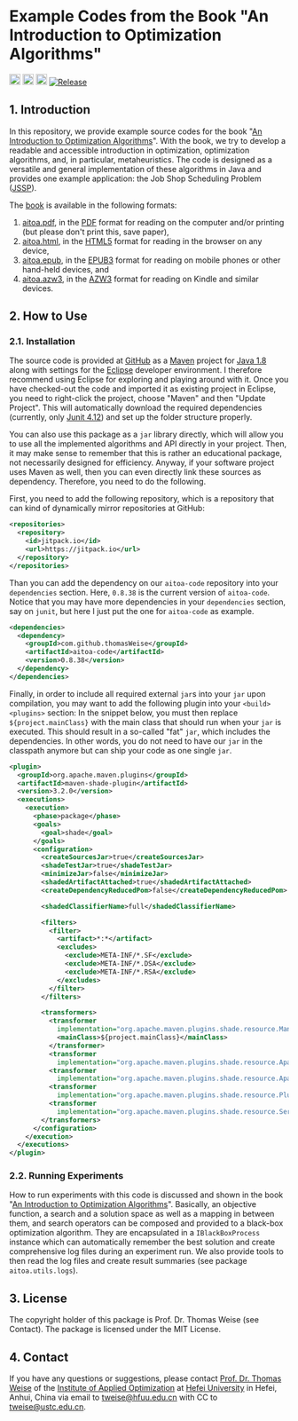 # Example Codes from the Book "An Introduction to Optimization Algorithms"

[<img alt="Travis CI Build Status" src="https://img.shields.io/travis/thomasWeise/aitoa-code/master.svg" height="20"/>](https://travis-ci.org/thomasWeise/aitoa-code/)
[<img alt="AppVeyor Build Status" src="https://img.shields.io/appveyor/ci/thomasWeise/aitoa-code.svg" height="20"/>](https://ci.appveyor.com/project/thomasWeise/aitoa-code)
[<img alt="drone.io Build Status" src="https://cloud.drone.io/api/badges/thomasWeise/aitoa-code/status.svg" height="20">](https://cloud.drone.io/thomasWeise/aitoa-code)
[![Release](https://jitpack.io/v/thomasWeise/aitoa-code.svg)](https://jitpack.io/#thomasWeise/aitoa-code)

## 1. Introduction

In this repository, we provide example source codes for the book "[An Introduction to Optimization Algorithms](http://github.com/thomasWeise/aitoa)".
With the book, we try to develop a readable and accessible introduction in optimization, optimization algorithms, and, in particular, metaheuristics.
The code is designed as a versatile and general implementation of these algorithms in Java and provides one example application: the Job Shop Scheduling Problem ([JSSP](http://en.wikipedia.org/wiki/Job_shop_scheduling)).

The [book](http://thomasweise.github.io/aitoa/index.html) is available in the following formats:

1. [aitoa.pdf](http://thomasweise.github.io/aitoa/aitoa.pdf), in the [PDF](http://thomasweise.github.io/aitoa/aitoa.pdf) format for reading on the computer and/or printing (but please don't print this, save paper),
2. [aitoa.html](http://thomasweise.github.io/aitoa/aitoa.html), in the [HTML5](http://thomasweise.github.io/aitoa/aitoa.html) format for reading in the browser on any device,
3. [aitoa.epub](http://thomasweise.github.io/aitoa/aitoa.epub), in the [EPUB3](http://thomasweise.github.io/aitoa/aitoa.epub) format for reading on mobile phones or other hand-held devices, and
4. [aitoa.azw3](http://thomasweise.github.io/aitoa/aitoa.azw3), in the [AZW3](http://thomasweise.github.io/aitoa/aitoa.azw3) format for reading on Kindle and similar devices.

## 2. How to Use

### 2.1. Installation

The source code is provided at [GitHub](http://github.com/thomasWeise/aitoa-code) as a [Maven](http://en.wikipedia.org/wiki/Apache_Maven) project for [Java 1.8](http://en.wikipedia.org/wiki/Java_version_history#Java_SE_8) along with settings for the [Eclipse](http://www.eclipse.org/) developer environment.
I therefore recommend using Eclipse for exploring and playing around with it.
Once you have checked-out the code and imported it as existing project in Eclipse, you need to right-click the project, choose "Maven" and then "Update Project".
This will automatically download the required dependencies (currently, only [Junit 4.12](http://junit.org/junit4/)) and set up the folder structure properly.

You can also use this package as a `jar` library directly, which will allow you to use all the implemented algorithms and API directly in your project.
Then, it may make sense to remember that this is rather an educational package, not necessarily designed for efficiency.
Anyway, if your software project uses Maven as well, then you can even directly link these sources as dependency.
Therefore, you need to do the following.

First, you need to add the following repository, which is a repository that can kind of dynamically mirror repositories at GitHub:

```xml
<repositories>
  <repository>
    <id>jitpack.io</id>
    <url>https://jitpack.io</url>
  </repository>
</repositories>
```

Than you can add the dependency on our `aitoa-code` repository into your `dependencies` section.
Here, `0.8.38` is the current version of  `aitoa-code`.
Notice that you may have more dependencies in your `dependencies` section, say on `junit`, but here I just put the one for `aitoa-code` as example.

```xml
<dependencies>
  <dependency>
    <groupId>com.github.thomasWeise</groupId>
    <artifactId>aitoa-code</artifactId>
    <version>0.8.38</version>
  </dependency>
</dependencies>
```

Finally, in order to include all required external `jar`s into your `jar` upon compilation, you may want to add the following plugin into your `<build><plugins>` section:
In the snippet below, you must then replace `${project.mainClass}` with the main class that should run when your `jar` is executed.
This should result in a so-called "fat" `jar`, which includes the dependencies.
In other words, you do not need to have our `jar` in the classpath anymore but can ship your code as one single `jar`.

```xml
<plugin>
  <groupId>org.apache.maven.plugins</groupId>
  <artifactId>maven-shade-plugin</artifactId>
  <version>3.2.0</version>
  <executions>
    <execution>
      <phase>package</phase>
      <goals>
        <goal>shade</goal>
      </goals>
      <configuration>
        <createSourcesJar>true</createSourcesJar>
        <shadeTestJar>true</shadeTestJar>
        <minimizeJar>false</minimizeJar>
        <shadedArtifactAttached>true</shadedArtifactAttached>
        <createDependencyReducedPom>false</createDependencyReducedPom>

        <shadedClassifierName>full</shadedClassifierName>

        <filters>
          <filter>
            <artifact>*:*</artifact>
            <excludes>
              <exclude>META-INF/*.SF</exclude>
              <exclude>META-INF/*.DSA</exclude>
              <exclude>META-INF/*.RSA</exclude>
            </excludes>
          </filter>
        </filters>

        <transformers>
          <transformer
            implementation="org.apache.maven.plugins.shade.resource.ManifestResourceTransformer">
            <mainClass>${project.mainClass}</mainClass>
          </transformer>
          <transformer
            implementation="org.apache.maven.plugins.shade.resource.ApacheLicenseResourceTransformer" />
          <transformer
            implementation="org.apache.maven.plugins.shade.resource.ApacheNoticeResourceTransformer" />
          <transformer
            implementation="org.apache.maven.plugins.shade.resource.PluginXmlResourceTransformer" />
          <transformer
            implementation="org.apache.maven.plugins.shade.resource.ServicesResourceTransformer" />
        </transformers>
      </configuration>
    </execution>
  </executions>
</plugin>
```

### 2.2. Running Experiments

How to run experiments with this code is discussed and shown in the book "[An Introduction to Optimization Algorithms](http://github.com/thomasWeise/aitoa)".
Basically, an objective function, a search and a solution space as well as a mapping in between them, and search operators can be composed and provided to a black-box optimization algorithm.
They are encapsulated in a `IBlackBoxProcess` instance which can automatically remember the best solution and create comprehensive log files during an experiment run.
We also provide tools to then read the log files and create result summaries (see package `aitoa.utils.logs`).

## 3. License

The copyright holder of this package is Prof. Dr. Thomas Weise (see Contact).
The package is licensed under the MIT License.

## 4. Contact

If you have any questions or suggestions, please contact
[Prof. Dr. Thomas Weise](http://iao.hfuu.edu.cn/team/director) of the
[Institute of Applied Optimization](http://iao.hfuu.edu.cn/) at
[Hefei University](http://www.hfuu.edu.cn) in
Hefei, Anhui, China via
email to [tweise@hfuu.edu.cn](mailto:tweise@hfuu.edu.cn) with CC to [tweise@ustc.edu.cn](mailto:tweise@ustc.edu.cn).
